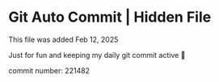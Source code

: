 # Git Auto Commit | Hidden File

This file was added Feb 12, 2025

Just for fun and keeping my daily git commit active 🤪

commit number: 221482
